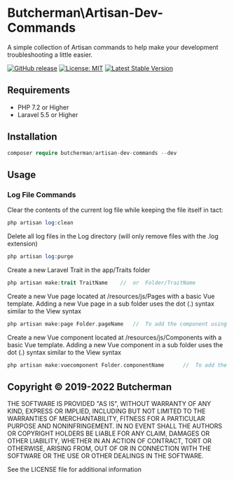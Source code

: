 # Butcherman\Artisan-Dev-Commands

A simple collection of Artisan commands to help make your development troubleshooting a little easier.

[![GitHub release](https://img.shields.io/github/release/Butcherman/artisan-dev-commands)](https://GitHub.com/Butcherman/artisan-dev-commands/releases/)
[![License: MIT](https://img.shields.io/badge/License-MIT-yellow.svg)](https://opensource.org/licenses/MIT)
[![Latest Stable Version](https://poser.pugx.org/butcherman/artisan-dev-commands/v/stable)](https://packagist.org/packages/butcherman/artisan-dev-commands)

## Requirements

- PHP 7.2 or Higher
- Laravel 5.5 or Higher

## Installation

```php
composer require butcherman/artisan-dev-commands --dev
```

## Usage

### Log File Commands

Clear the contents of the current log file while keeping the file itself in tact:

```php
php artisan log:clean
```

Delete all log files in the Log directory (will only remove files with the .log extension)

```php
php artisan log:purge
```

Create a new Laravel Trait in the app/Traits folder

```php
php artisan make:trait TraitName    //  or  Folder/TraitName
```

Create a new Vue page located at /resources/js/Pages with a basic Vue template.  Adding a new Vue page in a sub folder uses the dot (.) syntax similar to the View syntax

```php
php artisan make:page Folder.pageName   //  To add the component using the Vue's Options API, add the --optionsApi flag
```

Create a new Vue component located at /resources/js/Components with a basic Vue template.  Adding a new Vue component in a sub folder uses the dot (.) syntax similar to the View syntax

```php
php artisan make:vuecomponent Folder.componentName      //  To add the component using the Vue's Options API, add the --optionsApi flag
```

## Copyright © 2019-2022 Butcherman

THE SOFTWARE IS PROVIDED "AS IS", WITHOUT WARRANTY OF ANY KIND, EXPRESS OR IMPLIED, INCLUDING BUT NOT LIMITED TO THE WARRANTIES OF MERCHANTABILITY,
FITNESS FOR A PARTICULAR PURPOSE AND NONINFRINGEMENT. IN NO EVENT SHALL THE AUTHORS OR COPYRIGHT HOLDERS BE LIABLE FOR ANY CLAIM, DAMAGES OR OTHER LIABILITY,
WHETHER IN AN ACTION OF CONTRACT, TORT OR OTHERWISE, ARISING FROM, OUT OF OR IN CONNECTION WITH THE SOFTWARE OR THE USE OR OTHER DEALINGS IN THE SOFTWARE.

See the LICENSE file for additional information
